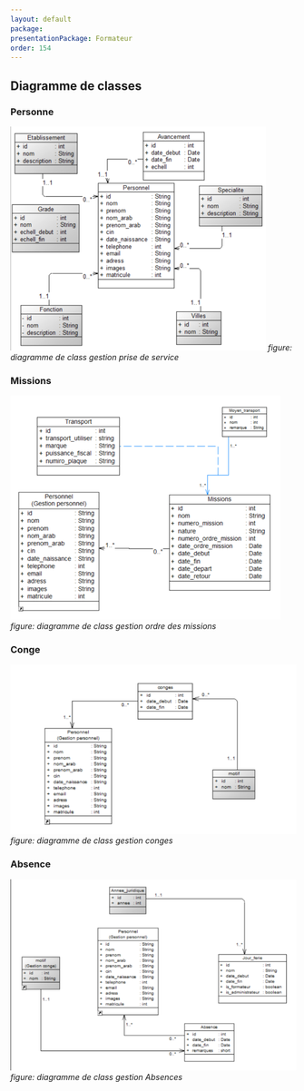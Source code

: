 ```yaml
---
layout: default
package:    
presentationPackage: Formateur
order: 154
---
```


## Diagramme de classes

### Personne

![diagramme de class gestion prise de service](./images/personne.png)
*figure: diagramme de class gestion prise de service*

<!-- new slide -->

### Missions

![diagramme de class gestion ordre des missions](./images/missions.png)
*figure: diagramme de class gestion ordre des missions*

<!-- new slide -->

### Conge

![diagramme de class gestion Conges](./images/conge.png)
*figure: diagramme de class gestion conges*

<!-- new slide -->

### Absence

![diagramme de class gestion absences](./images/absence.png)
*figure: diagramme de class gestion Absences*

<!-- new slide -->